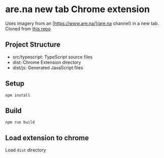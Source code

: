 # are.na new tab Chrome extension

Uses imagery from an [https://www.are.na/](are.na channel) in a new tab.
Cloned from [this repo](https://github.com/chibat/chrome-extension-typescript-starter)

## Project Structure

* src/typescript: TypeScript source files
* dist: Chrome Extension directory
* dist/js: Generated JavaScript files

## Setup

```
npm install
```

## Build

```
npm run build
```

## Load extension to chrome

Load `dist` directory
